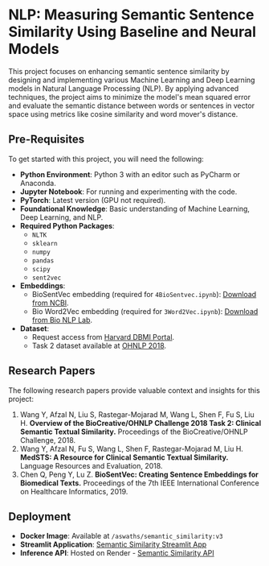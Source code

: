 # NLP: Measuring Semantic Sentence Similarity Using Baseline and Neural Models

This project focuses on enhancing semantic sentence similarity by designing and implementing various Machine Learning and Deep Learning models in Natural Language Processing (NLP). By applying advanced techniques, the project aims to minimize the model's mean squared error and evaluate the semantic distance between words or sentences in vector space using metrics like cosine similarity and word mover's distance.

## Pre-Requisites

To get started with this project, you will need the following:

- **Python Environment**: Python 3 with an editor such as PyCharm or Anaconda.
- **Jupyter Notebook**: For running and experimenting with the code.
- **PyTorch**: Latest version (GPU not required).
- **Foundational Knowledge**: Basic understanding of Machine Learning, Deep Learning, and NLP.
- **Required Python Packages**:
  - `NLTK`
  - `sklearn`
  - `numpy`
  - `pandas`
  - `scipy`
  - `sent2vec`
- **Embeddings**:
  - BioSentVec embedding (required for `4BioSentvec.ipynb`): [Download from NCBI](https://ftp.ncbi.nlm.nih.gov/pub/lu/Suppl/BioSentVec/BioSentVec_PubMed_MIMICIII-bigram_d700.bin).
  - Bio Word2Vec embedding (required for `3Word2Vec.ipynb`): [Download from Bio NLP Lab](https://bio.nlplab.org).
- **Dataset**:
  - Request access from [Harvard DBMI Portal](https://portal.dbmi.hms.harvard.edu).
  - Task 2 dataset available at [OHNLP 2018](https://sites.google.com/view/ohnlp2018/home).

## Research Papers

The following research papers provide valuable context and insights for this project:

1. Wang Y, Afzal N, Liu S, Rastegar-Mojarad M, Wang L, Shen F, Fu S, Liu H. **Overview of the BioCreative/OHNLP Challenge 2018 Task 2: Clinical Semantic Textual Similarity.** Proceedings of the BioCreative/OHNLP Challenge, 2018.
2. Wang Y, Afzal N, Fu S, Wang L, Shen F, Rastegar-Mojarad M, Liu H. **MedSTS: A Resource for Clinical Semantic Textual Similarity.** Language Resources and Evaluation, 2018.
3. Chen Q, Peng Y, Lu Z. **BioSentVec: Creating Sentence Embeddings for Biomedical Texts.** Proceedings of the 7th IEEE International Conference on Healthcare Informatics, 2019.

## Deployment

- **Docker Image**: Available at `/aswaths/semantic_similarity:v3`
- **Streamlit Application**: [Semantic Similarity Streamlit App](https://semanticsimilarity.streamlit.app)
- **Inference API**: Hosted on Render - [Semantic Similarity API](https://semantic-similarity-v3.onrender.com/docs)

